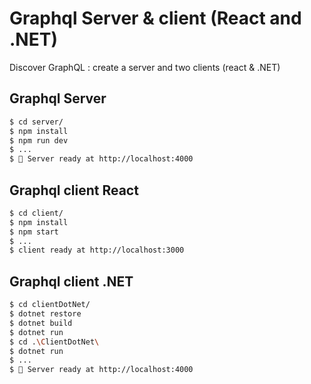 # Graphql Server & client (React and .NET)

Discover GraphQL : create a server and two clients (react & .NET)

## Graphql Server

```bash
$ cd server/
$ npm install
$ npm run dev
$ ...
$ 🚀 Server ready at http://localhost:4000
```

## Graphql client React

```bash
$ cd client/
$ npm install
$ npm start
$ ...
$ client ready at http://localhost:3000
```

## Graphql client .NET

```bash
$ cd clientDotNet/
$ dotnet restore
$ dotnet build
$ dotnet run
$ cd .\ClientDotNet\
$ dotnet run
$ ...
$ 🚀 Server ready at http://localhost:4000
```
